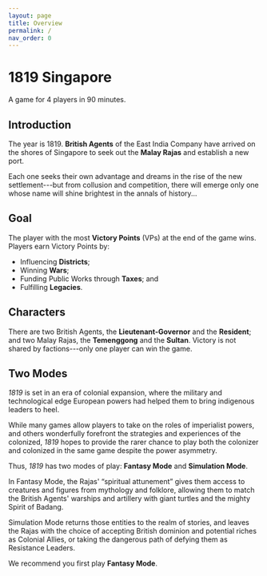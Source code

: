 ```yaml
---
layout: page
title: Overview
permalink: /
nav_order: 0
---
```


# 1819 Singapore

A game for 4 players in 90 minutes.

## Introduction
The year is 1819. **British Agents** of the East India Company have arrived on the shores of Singapore to seek out the **Malay Rajas** and establish a new port.

Each one seeks their own advantage and dreams in the rise of the new settlement---but from collusion and competition, there will emerge only one whose name will shine brightest in the annals of history...

<!-- Each one seeks to cement their legacy in the rise of the new settlement---but from collusion and competition, there will emerge only one whose name will shine brightest in the annals of history... -->

## Goal

The player with the most **Victory Points** (VPs) at the end of the game wins. Players earn Victory Points by:

- Influencing **Districts**;
- Winning **Wars**;
- Funding Public Works through **Taxes**; and
- Fulfilling **Legacies**.

## Characters
There are two British Agents, the **Lieutenant-Governor** and the **Resident**; and two Malay Rajas, the **Temenggong** and the **Sultan**. Victory is not shared by factions---only one player can win the game.

## Two Modes
*1819* is set in an era of colonial expansion, where the military and technological edge European powers had helped them to bring indigenous leaders to heel.

While many games allow players to take on the roles of imperialist powers, and others wonderfully forefront the strategies and experiences of the colonized, *1819* hopes to provide the rarer chance to play both the colonizer and colonized in the same game despite the power asymmetry.

Thus, *1819* has two modes of play: **Fantasy Mode** and **Simulation Mode**.

In Fantasy Mode, the Rajas' “spiritual attunement” gives them access to creatures and figures from mythology and folklore, allowing them to match the British Agents' warships and artillery with giant turtles and the mighty Spirit of Badang.

Simulation Mode returns those entities to the realm of stories, and leaves the Rajas with the choice of accepting British dominion and potential riches as Colonial Allies, or taking the dangerous path of defying them as Resistance Leaders.

We recommend you first play **Fantasy Mode**.